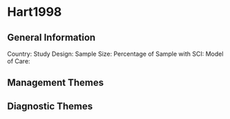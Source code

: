 # Hart1998

## General Information
Country: 
Study Design: 
Sample Size: 
Percentage of Sample with SCI:
Model of Care: 

## Management Themes


## Diagnostic Themes
